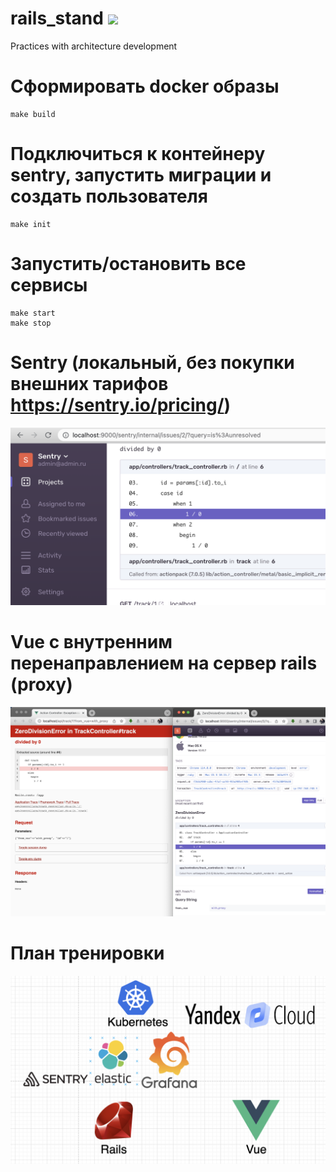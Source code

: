 # rails_stand ![](https://github.com/kirkhal0909/rails_stand/actions/workflows/rubyonrails.yml/badge.svg)
Practices with architecture development

# Сформировать docker образы
```
make build
```

# Подключиться к контейнеру **sentry**, запустить миграции и создать пользователя

```
make init
```

# Запустить/остановить все сервисы
```
make start
make stop
```

# Sentry (локальный, без покупки внешних тарифов https://sentry.io/pricing/)

![](_README/sentry.png)

# Vue с внутренним перенаправлением на сервер rails (proxy)

![](_README/vue_proxy_rails.png)

# План тренировки

![](_README/plan.png)

